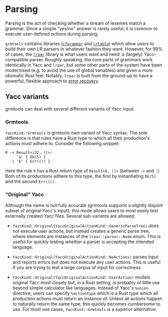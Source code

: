 # Parsing

Parsing is the act of checking whether a stream of lexemes match a grammar.
Since a simple "yes/no" answer is rarely useful, it is common to execute
user-defined *actions* during parsing.

`grmtools` contains libraries ([`cfgrammar`](cfgrammar.md) and
[`lrtable`](lrtable.md)) which allow users to build their own LR parsers in
whatever fashion they want. However, for 99% of cases, the [`lrpar`](lrpar.md)
library is what users want and need: a (largely) Yacc-compatible parser. Roughly
speaking, the core parts of grammars work identically in Yacc and `lrpar`, but
some other parts of the system have been modernised (e.g. to avoid the use of
global variables) and given a more idiomatic Rust feel. Notably, `lrpar` is
built from the ground-up to have a powerful, flexible approach to [error
recovery](errorrecovery.md).


## Yacc variants

grmtools can deal with several different variants of Yacc input.

### Grmtools

`YaccKind::Grmtools` is grmtools own variant of Yacc syntax. The sole difference
is that rules have a Rust type to which all their production's actions must adhere
to. Consider the following snippet:

```
R -> Result<i32, ()>:
     'a' { Ok(5) }
   | 'b' { Err(()) }
```

Here the rule `R` has a Rust return type of `Result<X, ()>` (between `->` and
`:`). Both of its productions adhere to this type, the first by instantiating
`Ok(5)` and the second `Err(())`.

### “Original” Yacc

Although the name is not fully accurate (grmtools supports a slightly disjoint
subset of original Yacc's input), this mode allows users to most easily test
externally created Yacc files. Several sub-variants are allowed:

* `YaccKind::Original(YaccOriginalActionKind::GenericParseTree)` does not
  execute user actions, but instead creates a generic parse tree, where elements
  are instances of the `lrpar::parser::Node` enum. This is useful for quickly
  testing whether a parser is accepting the intended language.

* `YaccKind::Original(YaccOriginalActionKind::NoActions)` parses input and
  reports errors but does not execute any user actions. This is useful if you
  are trying to test a large corpus of input for correctness.

* `YaccKind::Original(YaccOriginalActionKind::UserAction)` models original Yacc
  most closely but, in a Rust setting, is probably of little use beyond simple
  calculator like languages. Instead of Yacc's `%union` directive, users can
  specify `%actiontype` which is a Rust type which all production actions must
  return an instance of. Unless all actions happen to naturally return the same
  type, this quickly becomes cumbersome to use. For most use cases,
  `YaccKind::Grmtools` is a superior alternative.


